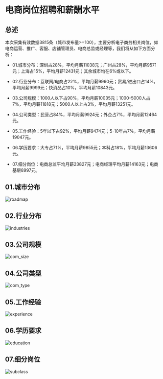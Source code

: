 # 电商岗位招聘和薪酬水平

## 总述

本次采集有效数据3815条（城市发布量\>=100），主要分析电子商务相关岗位，如电商运营、推广、客服、店铺管理员、电商总监或经理等，我们将从如下方面分析：

-   01.城市分布：深圳占28%，平均月薪11038元；广州占28%，平均月薪9571元；上海占15%，平均月薪12431元；其余城市均在6%或以下。

-   02.行业分布：互联网/电商占22%，平均月薪9990元；贸易/进出口占14%，平均月薪9999元；快消品占10%，平均月薪10843元。

-   03.公司规模：1000人以下占90%，平均月薪10035元；1000-5000人占7%，平均月薪11818元；5000人以上占3%，平均月薪13251元。

-   04.公司类型：民营占84%，平均月薪9924元；外企占7%，平均月薪12464元。

-   05.工作经验：5年以下占92%，平均月薪9474元；5-10年占7%，平均月薪19047元。

-   06.学历要求：大专占71%，平均月薪9855元；本科占18%，平均月薪13606元。

-   07.细分岗位：电商总监平均月薪23827元；电商经理平均月薪14163元；电商基层8997元。

## 01.城市分布

![roadmap](PIC13/Rplot01_roadmap.jpg)

## 02.行业分布

![industries](PIC13/Rplot02_industries.png)

## 03.公司规模

![com_size](PIC13/Rplot03_com_size.png)

## 04.公司类型

![com_type](PIC13/Rplot04_com_type.png)

## 05.工作经验

![experience](PIC13/Rplot05_experience.png)

## 06.学历要求

![education](PIC13/Rplot06_education.png)

## 07.细分岗位

![subclass](PIC13/Rplot07_subclass.png)
